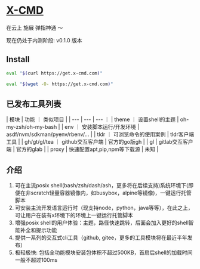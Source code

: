 # [X-CMD](https://x-cmd.com/zh)

在云上 施展 弹指神通 ～

现在仍处于内测阶段: v0.1.0 版本

## Install

```bash
eval "$(curl https://get.x-cmd.com)"
```

```bash
eval "$(wget -O- https://get.x-cmd.com)"
```

## 已发布工具列表

| 模块 | 功能  ｜ 类似项目 |
| --- | --- | --- ｜
| theme ｜ 设置shell的主题  | oh-my-zsh/oh-my-bash |
| env ｜ 安装脚本运行/开发环境  | asdf/nvm/sdkman/pyenv/rbenv/... |
| tldr ｜ 可浏览命令的使用案例  | tldr客户端工具 |
| gh/gt/gl/tea ｜ github交互客户端  | 官方的go版gh |
| gl | gitlab交互客户端 | 官方的glab |
| proxy | 快速配置apt,pip,npm等下载源 | 未知 |

## 介绍

1. 可在主流posix shell(bash/zsh/dash/ash，更多将在后续支持)系统环境下(即便在非scratch轻量容器镜像内，如busybox，alpine等镜像)，一键运行托管脚本
2. 可安装主流开发语言运行时（现支持node，python，java等等），在此之上，可让用户在装有x环境下的环境上一键运行托管脚本
3. 增强posix shell的用户体验：主题，路径快速跳转，后面会加入更好的shell智能补全和提示功能
4. 提供一系列的交互式cli工具（github, gitee，更多的工具模块将在最近半年发布）
5. 极轻极快: 包括全功能模块安装包体积不超过500KB，首启后shell的加载时间一般不超过100ms
